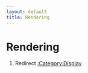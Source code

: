 ```yaml
---
layout: default
title: Rendering
---
```


# Rendering

1.  Redirect [:Category:Display](:Category:Display "wikilink")

